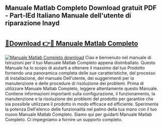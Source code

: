## Manuale Matlab Completo Download gratuit PDF - Part-IEd Italiano Manuale dell'utente di riparazione lnayd

# <h2><a href="http://df9atd.blite.top/?on=Manuale+Matlab+Completo">🔗Download 👉🔴 Manuale Matlab Completo</a></h2>

[![Manuale Matlab Completo download](https://i.imgur.com/lujVjoI.png)](http://df9atd.blite.top/?on=Manuale+Matlab+Completo)
Ciao e benvenuto nel manuale di Istruzioni per il tuo Manuale Matlab Completo appena disimballato. Questo Manuale ha lo scopo di aiutarti a ottenere il massimo dal tuo Prodotto fornendo una panoramica completa delle sue caratteristiche, del processo di installazione, del manuale Dell'utente, dei suggerimenti per la manutenzione e delle procedure di risoluzione dei problemi. Prima di utilizzare Manuale Matlab Completo, leggere attentamente questo Manuale. Contiene informazioni importanti sulla configurazione, il funzionamento, la manutenzione e la risoluzione dei problemi del prodotto per garantire che sia possibile utilizzare il prodotto in modo efficace ed efficiente. Sperimenta la potenza Dell'elenco delle funzionalità nel palmo della tua mano con il tuo nuovo Manuale Matlab Completo. Siamo qui per guidarti Manuale Matlab Completo. Ci impegniamo a fornire un supporto completo.
